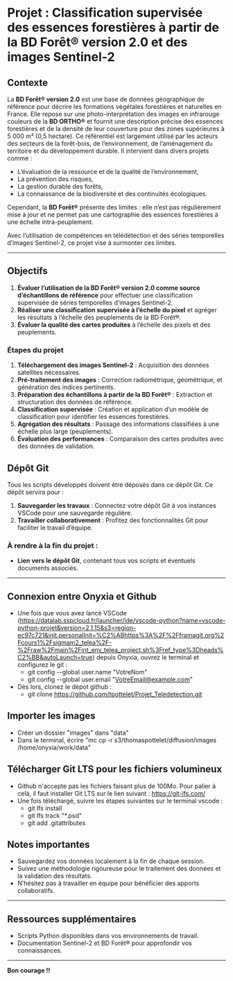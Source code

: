# Projet : Classification supervisée des essences forestières à partir de la BD Forêt® version 2.0 et des images Sentinel-2

## Contexte

La **BD Forêt® version 2.0** est une base de données géographique de référence pour décrire les formations végétales forestières et naturelles en France. Elle repose sur une photo-interprétation des images en infrarouge couleurs de la **BD ORTHO®** et fournit une description précise des essences forestières et de la densité de leur couverture pour des zones supérieures à 5 000 m² (0,5 hectare). Ce référentiel est largement utilisé par les acteurs des secteurs de la forêt-bois, de l’environnement, de l’aménagement du territoire et du développement durable. Il intervient dans divers projets comme :

- L’évaluation de la ressource et de la qualité de l’environnement,
- La prévention des risques,
- La gestion durable des forêts,
- La connaissance de la biodiversité et des continuités écologiques.

Cependant, la **BD Forêt®** présente des limites : elle n’est pas régulièrement mise à jour et ne permet pas une cartographie des essences forestières à une échelle intra-peuplement.

Avec l’utilisation de compétences en télédétection et des séries temporelles d’images Sentinel-2, ce projet vise à surmonter ces limites.

---

## Objectifs

1. **Évaluer l’utilisation de la BD Forêt® version 2.0 comme source d’échantillons de référence** pour effectuer une classification supervisée de séries temporelles d’images Sentinel-2.
2. **Réaliser une classification supervisée à l’échelle du pixel** et agréger les résultats à l’échelle des peuplements de la BD Forêt®.
3. **Évaluer la qualité des cartes produites** à l’échelle des pixels et des peuplements.

### Étapes du projet

1. **Téléchargement des images Sentinel-2** : Acquisition des données satellites nécessaires.
2. **Pré-traitement des images** : Correction radiométrique, géométrique, et génération des indices pertinents.
3. **Préparation des échantillons à partir de la BD Forêt®** : Extraction et structuration des données de référence.
4. **Classification supervisée** : Création et application d’un modèle de classification pour identifier les essences forestières.
5. **Agrégation des résultats** : Passage des informations classifiées à une échelle plus large (peuplements).
6. **Évaluation des performances** : Comparaison des cartes produites avec des données de validation.

## Dépôt Git

Tous les scripts développés doivent être déposés dans ce dépôt Git. Ce dépôt servira pour :

1. **Sauvegarder les travaux** : Connectez votre dépôt Git à vos instances VSCode pour une sauvegarde régulière.
3. **Travailler collaborativement** : Profitez des fonctionnalités Git pour faciliter le travail d’équipe.

### À rendre à la fin du projet :

- **Lien vers le dépôt Git**, contenant tous vos scripts et éventuels documents associés.

---

## Connexion entre Onyxia et Github

- Une fois que vous avez lancé VSCode (https://datalab.sspcloud.fr/launcher/ide/vscode-python?name=vscode-python-projet&version=2.1.15&s3=region-ec97c721&init.personalInit=%C2%ABhttps%3A%2F%2Fframagit.org%2Fcours1%2Fsigmam2_telea%2F-%2Fraw%2Fmain%2Fint_env_telea_project.sh%3Fref_type%3Dheads%C2%BB&autoLaunch=true) depuis Onyxia, ouvrez le terminal et configurez le git :
  - git config --global user.name "VotreNom"
  - git config --global user.email "VotreEmail@example.com"
- Dès lors, clonez le dépot github :
  - git clone https://github.com/tpottelet/Projet_Teledetection.git

## Importer les images

- Créer un dossier "images" dans "data"
- Dans le terminal, écrire "mc cp -r s3/thomaspottelet/diffusion/images /home/onyxia/work/data"

## Télécharger Git LTS pour les fichiers volumineux

- Github n'accepte pas les fichiers faisant plus de 100Mo. Pour palier à celà, il faut installer Git LTS sur le lien suivant : https://git-lfs.com/
- Une fois téléchargé, suivre les étapes suivantes sur le terminal vscode :
  - git lfs install
  - git lfs track "*.psd"
  - git add .gitattributes

## Notes importantes

- Sauvegardez vos données localement à la fin de chaque session.
- Suivez une méthodologie rigoureuse pour le traitement des données et la validation des résultats.
- N’hésitez pas à travailler en équipe pour bénéficier des apports collaboratifs.

---

## Ressources supplémentaires

- Scripts Python disponibles dans vos environnements de travail.
- Documentation Sentinel-2 et BD Forêt® pour approfondir vos connaissances.

---

**Bon courage !!**
